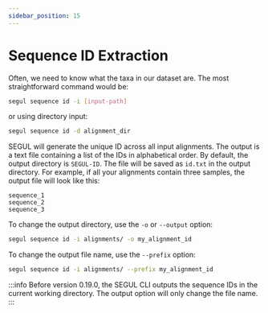 ```yaml
---
sidebar_position: 15
---
```


# Sequence ID Extraction

Often, we need to know what the taxa in our dataset are. The most straightforward command would be:

```bash
segul sequence id -i [input-path]
```

or using directory input:

```bash
segul sequence id -d alignment_dir
```

SEGUL will generate the unique ID across all input alignments. The output is a text file containing a list of the IDs in alphabetical order. By default, the output directory is `SEGUL-ID`. The file will be saved as `id.txt` in the output directory. For example, if all your alignments contain three samples, the output file will look like this:

```Text
sequence_1
sequence_2
sequence_3
```

To change the output directory, use the `-o` or `--output` option:

```Bash
segul sequence id -i alignments/ -o my_alignment_id
```

To change the output file name, use the `--prefix` option:

```Bash
segul sequence id -i alignments/ --prefix my_alignment_id
```

:::info
Before version 0.19.0, the SEGUL CLI outputs the sequence IDs in the current working directory. The output option will only change the file name.
:::
